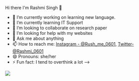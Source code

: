  Hi there I'm Rashmi Singh 👋





- 🔭 I’m currently working on learning new language.
- 🌱 I’m currently learning IT Support
- 👯 I’m looking to collaborate on research paper
- 🤔 I’m looking for help with my websites
- 💬 Ask me about anything
- 📫 How to reach me: [Instagram - @Rush_me_0601](https://www.instagram.com/rush_me_0601/), [Twitter- @Rashmi_0601](https://twitter.com/Rashmi_0601)
- 😄 Pronouns: she/her
- ⚡ Fun fact: I tend to overthink a lot 
-->

<img src = "https://github-readme-stats.vercel.app/api?username=iampawan&&show_icons=true&title_color=ffffff&icon_color=bb2acf&text_color=daf7dc&bg_color=151515">
